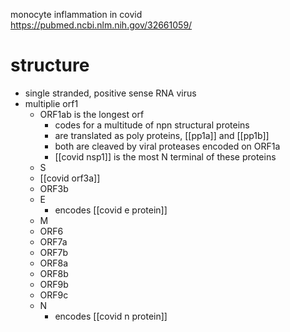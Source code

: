 monocyte inflammation  in covid 
https://pubmed.ncbi.nlm.nih.gov/32661059/

# structure
- single stranded, positive sense RNA virus
- multiplie orf1
	- ORF1ab is the longest orf
		- codes for a multitude of npn structural proteins
		- are translated as poly proteins, [[pp1a]] and [[pp1b]]
		- both are cleaved by viral proteases encoded on ORF1a
		- [[covid nsp1]] is the most N terminal of these proteins
	- S 
	- [[covid orf3a]]
	- ORF3b
	- E
		- encodes [[covid e protein]]
	- M
	- ORF6
	- ORF7a
	- ORF7b
	- ORF8a
	- ORF8b
	- ORF9b
	- ORF9c
	- N
		- encodes [[covid n protein]]